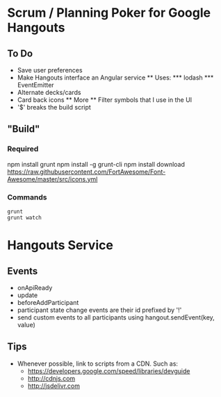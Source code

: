 # Scrum / Planning Poker for Google Hangouts

## To Do
* Save user preferences
* Make Hangouts interface an Angular service
** Uses:
*** lodash
*** EventEmitter
* Alternate decks/cards
* Card back icons
** More
** Filter symbols that I use in the UI
* '$' breaks the build script

## "Build"
### Required
  npm install grunt
  npm install -g grunt-cli
  npm install
  download https://raw.githubusercontent.com/FortAwesome/Font-Awesome/master/src/icons.yml

### Commands
	grunt
	grunt watch

# Hangouts Service
## Events
* onApiReady
* update
* beforeAddParticipant
* participant state change events are their id prefixed by '!' 
* send custom events to all participants using hangout.sendEvent(key, value)

## Tips
* Whenever possible, link to scripts from a CDN.  Such as:
    * https://developers.google.com/speed/libraries/devguide
    * http://cdnjs.com
    * http://jsdelivr.com

